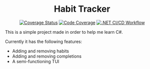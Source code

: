 <div align="center">

# Habit Tracker

[![Coverage Status](https://coveralls.io/repos/github/kevinvinther/HabitTracker/badge.svg)](https://coveralls.io/github/kevinvinther/HabitTracker)
[![Code Coverage](https://github.com/kevinvinther/HabitTracker/actions/workflows/coverage.yml/badge.svg)](https://github.com/kevinvinther/HabitTracker/actions/workflows/coverage.yml)
[![.NET CI/CD Workflow](https://github.com/kevinvinther/HabitTracker/actions/workflows/dotnet.yml/badge.svg)](https://github.com/kevinvinther/HabitTracker/actions/workflows/dotnet.yml)
</div>

This is a simple project made in order to help me learn C#.

Currently it has the following features: 
* Adding and removing habits
* Adding and removing completions
* A semi-functioning TUI
